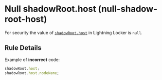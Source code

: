 # Null shadowRoot.host (null-shadow-root-host)

For security the value of [`shadowRoot.host`][1] in Lightning Locker is `null`.

## Rule Details

Example of **incorrect** code:

<!-- eslint-disable no-undef, no-unused-expressions -->
```js
shadowRoot.host;
shadowRoot.host.nodeName;
```

[1]: https://developer.mozilla.org/en-US/docs/Web/API/ShadowRoot/host
